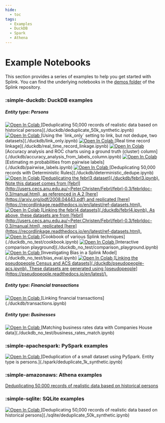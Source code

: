 ```yaml
---
hide:
  - toc
tags:
  - Examples
  - DuckDB
  - Spark
  - Athena
---
```


# Example Notebooks

This section provides a series of examples to help you get started with Splink. You can find the underlying notebooks in the [demos folder](https://github.com/moj-analytical-services/splink/tree/master/docs/demos/examples) of the Splink repository.

### :simple-duckdb: DuckDB examples

##### Entity type: Persons

<a target="_blank" href="https://colab.research.google.com/github/moj-analytical-services/splink/blob/master/docs/demos/examples/duckdb/deduplicate_50k_synthetic.ipynb">
  <img src="https://colab.research.google.com/assets/colab-badge.svg" alt="Open In Colab"/>
</a> [Deduplicating 50,000 records of realistic data based on historical persons](./duckdb/deduplicate_50k_synthetic.ipynb)

<a target="_blank" href="https://colab.research.google.com/github/moj-analytical-services/splink/blob/master/docs/demos/examples/duckdb/link_only.ipynb">
  <img src="https://colab.research.google.com/assets/colab-badge.svg" alt="Open In Colab"/>
</a> [Using the `link_only` setting to link, but not dedupe, two datasets](./duckdb/link_only.ipynb)

<a target="_blank" href="https://colab.research.google.com/github/moj-analytical-services/splink/blob/master/docs/demos/examples/duckdb/real_time_record_linkage.ipynb">
  <img src="https://colab.research.google.com/assets/colab-badge.svg" alt="Open In Colab"/>
</a> [Real time record linkage](./duckdb/real_time_record_linkage.ipynb)

<a target="_blank" href="https://colab.research.google.com/github/moj-analytical-services/splink/blob/master/docs/demos/examples/duckdb/accuracy_analysis_from_labels_column.ipynb">
  <img src="https://colab.research.google.com/assets/colab-badge.svg" alt="Open In Colab"/>
</a> [Accuracy analysis and ROC charts using a ground truth (cluster) column](./duckdb/accuracy_analysis_from_labels_column.ipynb)

<a target="_blank" href="https://colab.research.google.com/github/moj-analytical-services/splink/blob/master/docs/demos/examples/duckdb/pairwise_labels.ipynb">
  <img src="https://colab.research.google.com/assets/colab-badge.svg" alt="Open In Colab"/>
</a> [Estimating m probabilities from pairwise labels](./duckdb/pairwise_labels.ipynb)

<a target="_blank" href="https://colab.research.google.com/github/moj-analytical-services/splink/blob/master/docs/demos/examples/duckdb/deterministic_dedupe.ipynb">
  <img src="https://colab.research.google.com/assets/colab-badge.svg" alt="Open In Colab"/>
</a> [Deduplicating 50,000 records with Deterministic Rules](./duckdb/deterministic_dedupe.ipynb)

<a target="_blank" href="https://colab.research.google.com/github/moj-analytical-services/splink/blob/master/docs/demos/examples/duckdb/febrl3.ipynb">
  <img src="https://colab.research.google.com/assets/colab-badge.svg" alt="Open In Colab"/> [Deduplicating the febrl3 dataset](./duckdb/febrl3.ipynb). Note this dataset comes from [febrl](http://users.cecs.anu.edu.au/~Peter.Christen/Febrl/febrl-0.3/febrldoc-0.3/manual.html), as referenced in A.2 [here](https://arxiv.org/pdf/2008.04443.pdf) and replicated [here](https://recordlinkage.readthedocs.io/en/latest/ref-datasets.html).
</a>

<a target="_blank" href="https://colab.research.google.com/github/moj-analytical-services/splink/blob/master/docs/demos/examples/duckdb/febrl4.ipynb">
  <img src="https://colab.research.google.com/assets/colab-badge.svg" alt="Open In Colab"/> [Linking the febrl4 datasets](./duckdb/febrl4.ipynb). As above, these datasets are from [febrl](http://users.cecs.anu.edu.au/~Peter.Christen/Febrl/febrl-0.3/febrldoc-0.3/manual.html), replicated [here](https://recordlinkage.readthedocs.io/en/latest/ref-datasets.html).
</a>

<a target="_blank" href="https://colab.research.google.com/github/moj-analytical-services/splink/blob/master/docs/demos/examples/duckdb_no_test/cookbook.ipynb">
  <img src="https://colab.research.google.com/assets/colab-badge.svg" alt="Open In Colab"/>
</a> [Cookbook of various Splink techniques](./duckdb_no_test/cookbook.ipynb)

<a target="_blank" href="https://colab.research.google.com/github/moj-analytical-services/splink/blob/master/docs/demos/examples/duckdb_no_test/comparison_playground.ipynb">
  <img src="https://colab.research.google.com/assets/colab-badge.svg" alt="Open In Colab"/>
</a> [Interactive comparison playground](./duckdb_no_test/comparison_playground.ipynb)

<a target="_blank" href="https://colab.research.google.com/github/moj-analytical-services/splink/blob/master/docs/demos/examples/duckdb_no_test/cookbook.ipynb">
  <img src="https://colab.research.google.com/assets/colab-badge.svg" alt="Open In Colab"/>
</a> [Investigating Bias in a Splink Model](./duckdb_no_test/bias_eval.ipynb)

<a target="_blank" href="https://colab.research.google.com/github/moj-analytical-services/splink/blob/master/docs/demos/examples/duckdb/pseudopeople-acs.ipynb">
  <img src="https://colab.research.google.com/assets/colab-badge.svg" alt="Open In Colab"/> [Linking the pseudopeople Census and ACS datasets](./duckdb/pseudopeople-acs.ipynb). These datasets are generated using [pseudopeople](https://pseudopeople.readthedocs.io/en/latest/).
</a>


##### Entity type: Financial transactions

<a target="_blank" href="https://colab.research.google.com/github/moj-analytical-services/splink/blob/master/docs/demos/examples/duckdb/transactions.ipynb">
  <img src="https://colab.research.google.com/assets/colab-badge.svg" alt="Open In Colab"/>
</a> [Linking financial transactions](./duckdb/transactions.ipynb)

##### Entity type: Businesses

<a target="_blank" href="https://colab.research.google.com/github/moj-analytical-services/splink/blob/master/docs/demos/examples/duckdb_no_test/business_rates_match.ipynb">
  <img src="https://colab.research.google.com/assets/colab-badge.svg" alt="Open In Colab"/>
</a> [Matching business rates data with Companies House data](./duckdb_no_test/business_rates_match.ipynb)


### :simple-apachespark: PySpark examples

<a target="_blank" href="https://colab.research.google.com/github/moj-analytical-services/splink/blob/master/docs/demos/examples/spark/deduplicate_1k_synthetic.ipynb">
  <img src="https://colab.research.google.com/assets/colab-badge.svg" alt="Open In Colab"/>
</a> [Deduplication of a small dataset using PySpark. Entity type is persons.](./spark/deduplicate_1k_synthetic.ipynb)

### :simple-amazonaws: Athena examples


</a> [Deduplicating 50,000 records of realistic data based on historical persons](./athena/deduplicate_50k_synthetic.ipynb)

### :simple-sqlite: SQLite examples

<a target="_blank" href="https://colab.research.google.com/github/moj-analytical-services/splink/blob/master/docs/demos/examples/sqlite/deduplicate_50k_synthetic.ipynb">
  <img src="https://colab.research.google.com/assets/colab-badge.svg" alt="Open In Colab"/>
</a> [Deduplicating 50,000 records of realistic data based on historical persons](./sqlite/deduplicate_50k_synthetic.ipynb)
